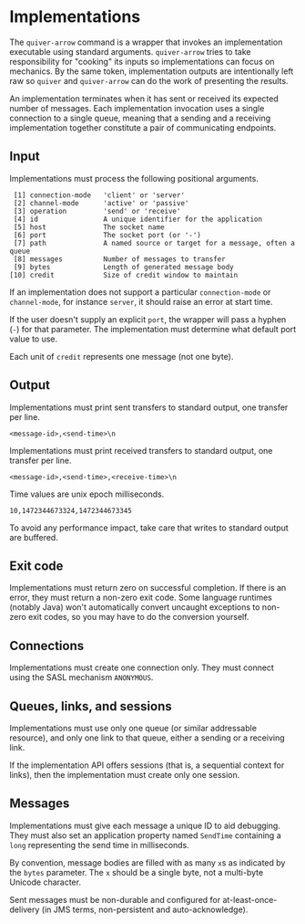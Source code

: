 # Implementations

The `quiver-arrow` command is a wrapper that invokes an implementation
executable using standard arguments.  `quiver-arrow` tries to take
responsibility for "cooking" its inputs so implementations can focus
on mechanics.  By the same token, implementation outputs are
intentionally left raw so `quiver` and `quiver-arrow` can do the work
of presenting the results.

An implementation terminates when it has sent or received its expected
number of messages.  Each implementation invocation uses a single
connection to a single queue, meaning that a sending and a receiving
implementation together constitute a pair of communicating endpoints.

## Input

Implementations must process the following positional arguments.

     [1] connection-mode   'client' or 'server'
     [2] channel-mode      'active' or 'passive'
     [3] operation         'send' or 'receive'
     [4] id                A unique identifier for the application
     [5] host              The socket name
     [6] port              The socket port (or '-')
     [7] path              A named source or target for a message, often a queue
     [8] messages          Number of messages to transfer
     [9] bytes             Length of generated message body
    [10] credit            Size of credit window to maintain

If an implementation does not support a particular `connection-mode`
or `channel-mode`, for instance `server`, it should raise an error at
start time.

If the user doesn't supply an explicit `port`, the wrapper will pass a
hyphen (`-`) for that parameter.  The implementation must determine
what default port value to use.

Each unit of `credit` represents one message (not one byte).

## Output

Implementations must print sent transfers to standard output, one
transfer per line.

    <message-id>,<send-time>\n

Implementations must print received transfers to standard output, one
transfer per line.

    <message-id>,<send-time>,<receive-time>\n

Time values are unix epoch milliseconds.

    10,1472344673324,1472344673345

To avoid any performance impact, take care that writes to standard
output are buffered.

<!-- XXX Flushing buffers -->

## Exit code

Implementations must return zero on successful completion.  If there
is an error, they must return a non-zero exit code.  Some language
runtimes (notably Java) won't automatically convert uncaught
exceptions to non-zero exit codes, so you may have to do the
conversion yourself.

## Connections

Implementations must create one connection only.  They must connect
using the SASL mechanism `ANONYMOUS`.

<!-- XXX reconnect -->

## Queues, links, and sessions

Implementations must use only one queue (or similar addressable
resource), and only one link to that queue, either a sending or a
receiving link.

If the implementation API offers sessions (that is, a sequential
context for links), then the implementation must create only one
session.

## Messages

Implementations must give each message a unique ID to aid debugging.
They must also set an application property named `SendTime` containing
a `long` representing the send time in milliseconds.

By convention, message bodies are filled with as many `x`s as
indicated by the `bytes` parameter.  The `x` should be a single byte,
not a multi-byte Unicode character.

Sent messages must be non-durable and configured for
at-least-once-delivery (in JMS terms, non-persistent and
auto-acknowledge).

<!-- XXX acknowledgments -->
